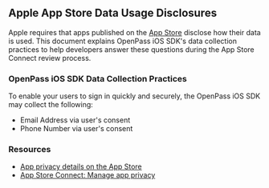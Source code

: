 ## Apple App Store Data Usage Disclosures

Apple requires that apps published on the [App Store](https://www.apple.com/app-store/) disclose how their data is used.  This document explains OpenPass iOS SDK's data collection practices to help developers answer these questions during the App Store Connect review process.

### OpenPass iOS SDK Data Collection Practices

To enable your users to sign in quickly and securely, the OpenPass iOS SDK may collect the following:

* Email Address via user's consent
* Phone Number via user's consent

### Resources

* [App privacy details on the App Store](https://developer.apple.com/app-store/app-privacy-details/)
* [App Store Connect: Manage app privacy](https://help.apple.com/app-store-connect/#/dev1b4647c5b)
